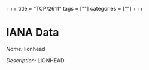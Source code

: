 +++
title = "TCP/2611"
tags = [""]
categories = [""]
+++

# IANA Data

_Name:_ lionhead

_Description:_ LIONHEAD

